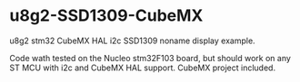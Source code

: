 # u8g2-SSD1309-CubeMX
u8g2 stm32 CubeMX HAL i2c SSD1309 noname display example.

Code wath tested on the Nucleo stm32F103 board, but should work on any ST MCU with i2c and CubeMX HAL support.
CubeMX project included.
